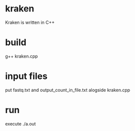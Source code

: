 # kraken
Kraken is written in C++

# build
g++ kraken.cpp

# input files
put fastq.txt and output_count_in_file.txt alogside kraken.cpp

# run
execute ./a.out


